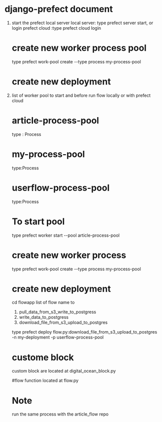 # django-prefect document

1. start the prefect local server
    local server: type prefect server start,
   or login prefect cloud :type  prefect cloud login
   
   # create new worker process pool
   type  prefect work-pool create --type process my-process-pool

   # create new deployment
3. list of worker pool to start and before run flow locally or with prefect cloud
    # article-process-pool 
     type : Process
    # my-process-pool
     type:Process
    # userflow-process-pool 
      type:Process
   # To start pool
      type prefect worker start --pool article-process-pool
   
   # create new worker process
   type  prefect work-pool create --type process my-process-pool

   # create new deployment
   cd flowapp
   list of flow name to
   1. pull_data_from_s3_write_to_postgress
   2. write_data_to_postgress
   3. download_file_from_s3_upload_to_postgres
  
   type prefect deploy flow.py:download_file_from_s3_upload_to_postgres -n my-deployment -p userflow-process-pool 
   
   


   # custome block
   custom block are located at digital_ocean_block.py

   #flow function
   located at flow.py

   # Note
   run the same process with the article_flow repo

